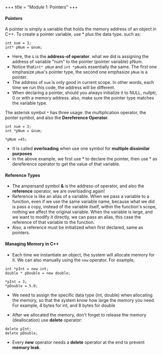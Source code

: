 +++
title =  "Module 1: Pointers"
+++
#### **Pointers**

A pointer is simply a variable that holds the memory address of an object in C++. To create
 a pointer variable, use * plus the data type. such as:
```
int num = 3;
int* pNum = &num;
```
* Here, the ```&``` is the **address-of operator**. what we did is assigning the address of variable "num" to the 
pointer (pointer variable) pNum. 
* Notice that```int* pNum``` and ```int *pNum```is essentially the same. The
first one emphasize ```pNum```'s pointer type, the second one emphasize ```pNum``` is a pointer.
* The address of ```num``` is only good in current scope. In other words, each time we run this code,
the address will be different.
* When declaring a pointer, should you always initialize it to NULL, nullptr, 0 or with a memory address.
also, make sure the pointer type matches the variable type.


The asterisk symbol ```*``` has three usage: the multiplication operator, the ponter
symbol, and also the **Dereference Operator**. 
```
int num = 3;
int *pNum = &num;

*pNum =45;
```
* It is called **overloading** when use one symbol for **multiple dissimilar purposes**
* In the above example, we first use * to declare the pointer, then use * as dereference operator
to get the value of that variable.

#### **Reference Types**
* The ampersand symbol **&** is the address-of operator, and also the **reference** operator, we
are overloading again! 
* Reference is like an alias of a variable. When we pass a variable to a function, 
even if we use the same variable name, because what we did is pass a copy, instead of the variable itself, 
within the function's scope, nothing we affect the original variable. When the variable is large, and we want to 
modify it directly, we can pass an alias, this case the reference of that variable to the function. 
* Also, a reference must be initialized when first declared, same as pointers.

#### **Managing Memory in C++**
* Each time we instantiate an object, the system will allocate memory for it. We can also manually
using the ```new``` operator. For example,

```
int *pInt = new int; 
double * pDouble = new double;

*pInt = 3; 
*pDouble = 5.0;
```

* We need to assign the specific data type (int, double) when allocating the memory, so that
the system know how large the memory you need. For example, 4 bytes for int, and 8 bytes for double

* After we allocated the memory, don't forget to release the memory (deallocation) use **delete** operator:

```
delete pInt;
delete pDouble;

```
* Every **new** operator needs a **delete** operator at the end to prevent **memory leak**.